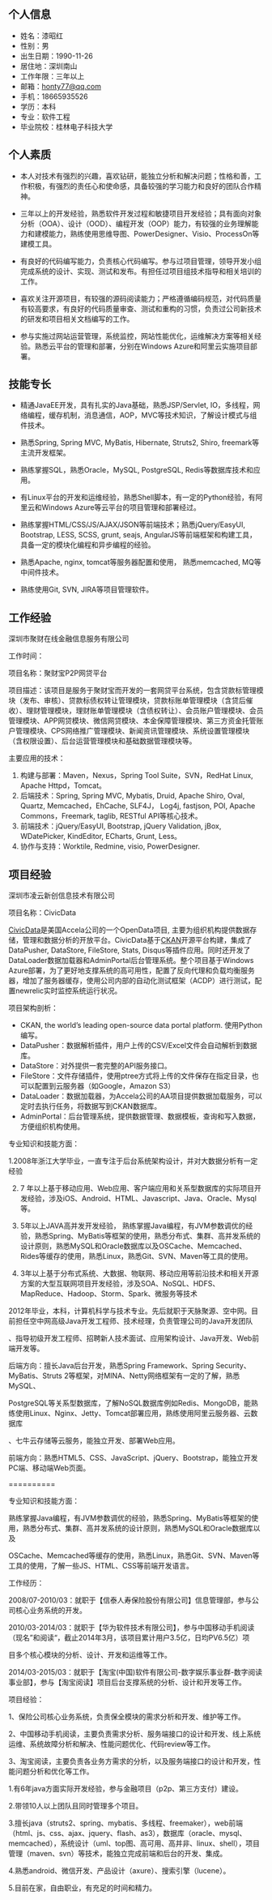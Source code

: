 ## 个人信息

- 姓名：漆昭红
- 性别：男
- 出生日期：1990-11-26
- 居住地：深圳南山
- 工作年限：三年以上
- 邮箱：honty77@qq.com
- 手机：18665935526
- 学历：本科
- 专业：软件工程
- 毕业院校：桂林电子科技大学

## 个人素质

- 本人对技术有强烈的兴趣，喜欢钻研，能独立分析和解决问题；性格和善，工作积极，有强烈的责任心和使命感，具备较强的学习能力和良好的团队合作精神。

- 三年以上的开发经验，熟悉软件开发过程和敏捷项目开发经验；具有面向对象分析（OOA）、设计（OOD）、编程开发（OOP）能力，有较强的业务理解能力和建模能力，熟练使用思维导图、PowerDesigner、Visio、ProcessOn等建模工具。

- 有良好的代码编写能力，负责核心代码编写。参与过项目管理，领导开发小组完成系统的设计、实现、测试和发布。有担任过项目组技术指导和相关培训的工作。

- 喜欢关注开源项目，有较强的源码阅读能力；严格遵循编码规范，对代码质量有较高要求，有良好的代码质量审查、测试和重构的习惯，负责过公司新技术的研发和项目相关文档编写的工作。

- 参与实施过网站运营管理，系统监控，网站性能优化，运维解决方案等相关经验。熟悉云平台的管理和部署，分别在Windows Azure和阿里云实施项目部署。

## 技能专长

- 精通JavaEE开发，具有扎实的Java基础，熟悉JSP/Servlet, IO，多线程，网络编程，缓存机制，消息通信，AOP，MVC等技术知识，了解设计模式与组件技术。

- 熟悉Spring, Spring MVC, MyBatis, Hibernate, Struts2, Shiro, freemark等主流开发框架。

- 熟练掌握SQL，熟悉Oracle，MySQL, PostgreSQL, Redis等数据库技术和应用。

- 有Linux平台的开发和运维经验，熟悉Shell脚本，有一定的Python经验，有阿里云和Windows Azure等云平台的项目管理和部署经过。

- 熟练掌握HTML/CSS/JS/AJAX/JSON等前端技术；熟悉jQuery/EasyUI, Bootstrap, LESS, SCSS, grunt, seajs, AngularJS等前端框架和构建工具， 具备一定的模块化编程和异步编程的经验。

- 熟悉Apache, nginx, tomcat等服务器配置和使用， 熟悉memcached, MQ等中间件技术。

- 熟练使用Git, SVN, JIRA等项目管理软件。

## 工作经验

深圳市聚财在线金融信息服务有限公司

工作时间：

项目名称：聚财宝P2P网贷平台

项目描述：该项目是服务于聚财宝而开发的一套网贷平台系统，包含贷款标管理模块（发布、审核）、贷款标债权转让管理模块，贷款标账单管理模块（含贷后催收）、理财管理模块，理财账单管理模块（含债权转让）、会员账户管理模块、会员管理模块、APP网贷模块、微信网贷模块、本金保障管理模块、第三方资金托管账户管理模块、CPS网络推广管理模块、新闻资讯管理模块、系统设置管理模块（含权限设置）、后台运营管理模块和基础数据管理模块等。

主要应用的技术：

1. 构建与部署：Maven，Nexus，Spring Tool Suite，SVN，RedHat Linux, Apache Httpd，Tomcat。
2. 后端技术：Spring, Spring MVC, Mybatis, Druid, Apache Shiro, Oval, Quartz, Memcached，EhCache, SLF4J， Log4j, fastjson, POI, Apache Commons，Freemark, taglib, RESTful API等核心技术。
3. 前端技术：jQuery/EasyUI, Bootstrap, jQuery Validation, jBox, WDatePicker, KindEditor, ECharts, Grunt, Less。
4. 协作与支持：Worktile, Redmine, visio, PowerDesigner.

## 项目经验

深圳市凌云新创信息技术有限公司

项目名称：CivicData

[CivicData](http://www.civicdata.com/)是美国Accela公司的一个OpenData项目, 主要为组织机构提供数据存储，管理和数据分析的开放平台。CivicData基于[CKAN](http://ckan.org/)开源平台构建，集成了DataPusher, DataStore, FileStore, Stats, Disqus等插件应用。同时还开发了DataLoader数据加载器和AdminPortal后台管理系统。整个项目基于Windows Azure部署，为了更好地支撑系统的高可用性，配置了反向代理和负载均衡服务器，增加了服务器缓存，使用公司内部的自动化测试框架（ACDP）进行测试，配置newrelic实时监控系统运行状况。

项目架构剖析：

- CKAN, the world’s leading open-source data portal platform. 使用Python编写。
- DataPusher：数据解析插件，用户上传的CSV/Excel文件会自动解析到数据库。
- DataStore：对外提供一套完整的API服务接口。
- FileStore：文件存储插件，使用ptree方式将上传的文件保存在指定目录，也可以配置到云服务器（如Google，Amazon S3）
- DataLoader：数据加载器，为Accela公司的AA项目提供数据加载服务，可以定时去执行任务，将数据写到CKAN数据库。
- AdminPortal：后台管理系统，提供数据管理、数据模板，查询和写入数据，方便组织机构使用。

专业知识和技能方面：

1.2008年浙江大学毕业，一直专注于后台系统架构设计，并对大数据分析有一定经验

2. 7 年以上基于移动应用、Web应用、客户端应用和关系型数据库的实际项目开发经验，涉及iOS、Android、HTML、Javascript、Java、Oracle、Mysql等。

3. 5年以上JAVA高并发开发经验， 熟练掌握Java编程，有JVM参数调优的经验，熟悉Spring、MyBatis等框架的使用，熟悉分布式、集群、高并发系统的设计原则，熟悉MySQL和Oracle数据库以及OSCache、Memcached、Rides等缓存的使用，熟悉Linux，熟悉Git、SVN、Maven等工具的使用。

4. 3年以上基于分布式系统、大数据、物联网、移动应用等前沿技术和相关开源方案的大型互联网项目开发经验，涉及SOA、NoSQL、HDFS、MapReduce、Hadoop、Storm、Spark、微服务等技术

2012年毕业，本科，计算机科学与技术专业。先后就职于天脉聚源、空中网。目前担任空中网高级Java开发工程师、技术经理，负责管理公司的Java开发团队

、指导初级开发工程师、招聘新人技术面试、应用架构设计、Java开发、Web前端开发等。

后端方向：擅长Java后台开发，熟悉Spring Framework、Spring Security、MyBatis、Struts 2等框架，对MINA、Netty网络框架有一定的了解，熟悉MySQL、

PostgreSQL等关系型数据库，了解NoSQL数据库例如Redis、MongoDB，能熟练使用Linux、Nginx、Jetty、Tomcat部署应用，熟练使用阿里云服务器、云数据库

、七牛云存储等云服务，能独立开发、部署Web应用。

前端方向：熟悉HTML5、CSS、JavaScript、jQuery、Bootstrap，能独立开发PC端、移动端Web页面。

==========

专业知识和技能方面：

熟练掌握Java编程，有JVM参数调优的经验，熟悉Spring、MyBatis等框架的使用，熟悉分布式、集群、高并发系统的设计原则，熟悉MySQL和Oracle数据库以及

OSCache、Memcached等缓存的使用，熟悉Linux，熟悉Git、SVN、Maven等工具的使用，了解一些JS、HTML、CSS等前端开发语言。

工作经历：

2008/07-2010/03：就职于【信泰人寿保险股份有限公司】信息管理部，参与公司核心业务系统的开发。

2010/03-2014/03：就职于【华为软件技术有限公司】，参与中国移动手机阅读（现名”和阅读“，截止2014年3月，该项目累计用户3.5亿，日均PV6.5亿）项

目多个核心模块的分析、设计、开发和运维等工作。

2014/03-2015/03：就职于【淘宝(中国)软件有限公司-数字娱乐事业群-数字阅读事业部】，参与【淘宝阅读】项目后台支撑系统的分析、设计和开发等工作。

项目经验：

1、保险公司核心业务系统，负责保全模块的需求分析和开发、维护等工作。

2、中国移动手机阅读，主要负责需求分析、服务端接口的设计和开发、线上系统运维、系统故障分析和解决、性能问题优化、代码review等工作。

3、淘宝阅读，主要负责各业务方需求的分析，以及服务端接口的设计和开发，性能问题分析和优化等工作。


1.有6年java方面实际开发经验，参与金融项目（p2p、第三方支付）建设。 

2.带领10人以上团队且同时管理多个项目。 

3.擅长java（struts2、spring、mybatis、多线程、freemaker），web前端（html、js、css、ajax、jquery、flash、as3），数据库（oracle、mysql、memcached），系统设计（uml、top图、高可用、高并非、linux、shell），项目管理（maven、svn）等技术，能独立完成前端和后台的开发、集成。 

4.熟悉android、微信开发、产品设计（axure）、搜索引擎（lucene）。

5.目前在家，自由职业，有充足的时间和精力。

